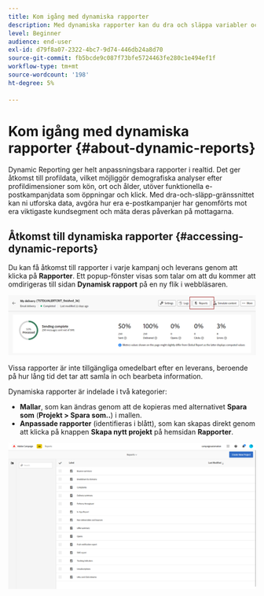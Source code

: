 ```yaml
---
title: Kom igång med dynamiska rapporter
description: Med dynamiska rapporter kan du dra och släppa variabler och dimensioner i frihandsmiljön och analysera hur framgångsrika era kampanjer är.
level: Beginner
audience: end-user
exl-id: d79f8a07-2322-4bc7-9d74-446db24a8d70
source-git-commit: fb5bcde9c087f73bfe5724463fe280c1e494ef1f
workflow-type: tm+mt
source-wordcount: '198'
ht-degree: 5%

---
```


# Kom igång med dynamiska rapporter {#about-dynamic-reports}

Dynamic Reporting ger helt anpassningsbara rapporter i realtid. Det ger åtkomst till profildata, vilket möjliggör demografiska analyser efter profildimensioner som kön, ort och ålder, utöver funktionella e-postkampanjdata som öppningar och klick. Med dra-och-släpp-gränssnittet kan ni utforska data, avgöra hur era e-postkampanjer har genomförts mot era viktigaste kundsegment och mäta deras påverkan på mottagarna.

## Åtkomst till dynamiska rapporter {#accessing-dynamic-reports}

Du kan få åtkomst till rapporter i varje kampanj och leverans genom att klicka på **Rapporter**. Ett popup-fönster visas som talar om att du kommer att omdirigeras till sidan **Dynamisk rapport** på en ny flik i webbläsaren.

![](assets/campaign_reports_access.png)

Vissa rapporter är inte tillgängliga omedelbart efter en leverans, beroende på hur lång tid det tar att samla in och bearbeta information.

Dynamiska rapporter är indelade i två kategorier:

* **Mallar**, som kan ändras genom att de kopieras med alternativet **Spara som** (**Projekt > Spara som..**) i mallen.
* **Anpassade rapporter** (identifieras i blått), som kan skapas direkt genom att klicka på knappen **Skapa nytt projekt** på hemsidan **Rapporter**.

![](assets/dynamic_report_overview.png)
